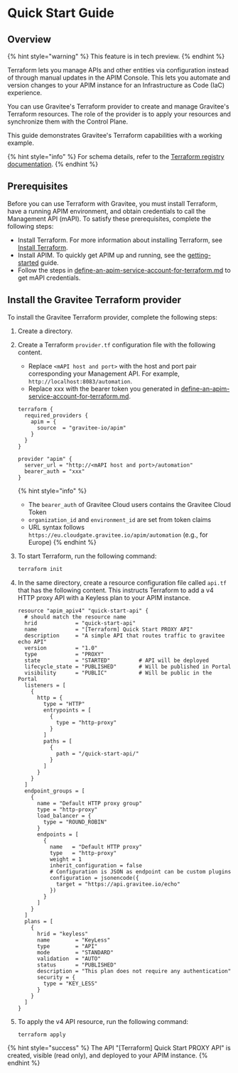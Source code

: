 # Quick Start Guide

## Overview

{% hint style="warning" %}
This feature is in tech preview.
{% endhint %}

Terraform lets you manage APIs and other entities via configuration instead of through manual updates in the APIM Console. This lets you automate and version changes to your APIM instance for an Infrastructure as Code (IaC) experience.

You can use Gravitee's Terraform provider to create and manage Gravitee's Terraform resources. The role of the provider is to apply your resources and synchronize them with the Control Plane.

This guide demonstrates Gravitee's Terraform capabilities with a working example.

{% hint style="info" %}
For schema details, refer to the [Terraform registry documentation](https://registry.terraform.io/providers/gravitee-io/apim).
{% endhint %}

## Prerequisites

Before you can use Terraform with Gravitee, you must install Terraform, have a running APIM environment, and obtain credentials to call the Management API (mAPI). To satisfy these prerequisites, complete the following steps:

* Install Terraform. For more information about installing Terraform, see [Install Terraform](https://developer.hashicorp.com/terraform/tutorials/aws-get-started/install-cli).
* Install APIM. To quickly get APIM up and running, see the [getting-started](../getting-started/ "mention") guide.
* Follow the steps in [define-an-apim-service-account-for-terraform.md](define-an-apim-service-account-for-terraform.md "mention") to get mAPI credentials.

## Install the Gravitee Terraform provider

To install the Gravitee Terraform provider, complete the following steps:

1. Create a directory.
2.  Create a Terraform `provider.tf` configuration file with the following content.

    * Replace `<mAPI host and port>` with the host and port pair corresponding your Management API. For example, `http://localhost:8083/automation`.
    * Replace xxx with the bearer token you generated in [define-an-apim-service-account-for-terraform.md](define-an-apim-service-account-for-terraform.md "mention").

    ```hcl
    terraform {
      required_providers {
        apim = {
          source  = "gravitee-io/apim"
        }
      }
    }

    provider "apim" {
      server_url = "http://<mAPI host and port>/automation"
      bearer_auth = "xxx"
    }
    ```



    {% hint style="info" %}
    * The `bearer_auth` of Gravitee Cloud users contains the Gravitee Cloud Token
    * `organization_id` and `environment_id` are set from token claims
    * URL syntax follows `https://eu.cloudgate.gravitee.io/apim/automation` (e.g., for Europe)
    {% endhint %}
3.  To start Terraform, run the following command:

    ```bash
    terraform init
    ```
4.  In the same directory, create a resource configuration file called `api.tf` that has the following content. This instructs Terraform to add a v4 HTTP proxy API with a Keyless plan to your APIM instance.

    ```hcl
    resource "apim_apiv4" "quick-start-api" {
      # should match the resource name
      hrid            = "quick-start-api"
      name            = "[Terraform] Quick Start PROXY API"
      description     = "A simple API that routes traffic to gravitee echo API"
      version         = "1.0"
      type            = "PROXY"
      state           = "STARTED"         # API will be deployed
      lifecycle_state = "PUBLISHED"       # Will be published in Portal 
      visibility      = "PUBLIC"          # Will be public in the Portal
      listeners = [
        {
          http = {
            type = "HTTP"
            entrypoints = [
              {
                type = "http-proxy"
              }
            ]
            paths = [
              {
                path = "/quick-start-api/"
              }
            ]
          }
        }
      ]
      endpoint_groups = [
        {
          name = "Default HTTP proxy group"
          type = "http-proxy"
          load_balancer = {
            type = "ROUND_ROBIN"
          }
          endpoints = [
            {
              name   = "Default HTTP proxy"
              type   = "http-proxy"
              weight = 1
              inherit_configuration = false
              # Configuration is JSON as endpoint can be custom plugins
              configuration = jsonencode({
                target = "https://api.gravitee.io/echo"
              })
            }
          ]
        }
      ]
      plans = [ 
        {
          hrid = "keyless"
          name        = "KeyLess"
          type        = "API"
          mode        = "STANDARD"
          validation  = "AUTO"
          status      = "PUBLISHED"
          description = "This plan does not require any authentication"
          security = {
            type = "KEY_LESS"
          }
        }
      ]
    }

    ```
5.  To apply the v4 API resource, run the following command:

    ```bash
    terraform apply
    ```

{% hint style="success" %}
The API "\[Terraform] Quick Start PROXY API" is created, visible (read only), and deployed to your APIM instance.
{% endhint %}

